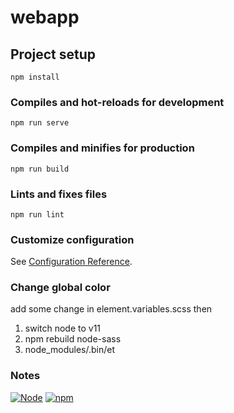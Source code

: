 # webapp

## Project setup
```
npm install
```

### Compiles and hot-reloads for development
```
npm run serve
```

### Compiles and minifies for production
```
npm run build
```

### Lints and fixes files
```
npm run lint
```

### Customize configuration
See [Configuration Reference](https://cli.vuejs.org/config/).

### Change global color

  add some change in element.variables.scss
  then
1. switch node to v11
2. npm rebuild node-sass
3. node_modules/.bin/et

### Notes
[![Node](https://img.shields.io/badge/Node-14-green.svg?style=plastic)](https://nodejs.org/en/)
[![npm](https://img.shields.io/badge/npm-6-blue.svg?style=plastic)]()
